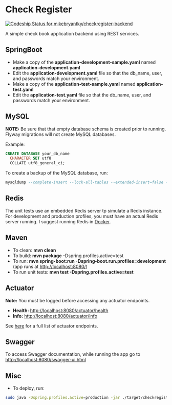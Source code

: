 # Check Register

[![Codeship Status for mikebryantky/checkregister-backend](https://app.codeship.com/projects/76dfffa0-e647-0137-a879-266a1520ddda/status?branch=master)](https://app.codeship.com/projects/373572)

A simple check book application backend using REST services.


## SpringBoot
 * Make a copy of the __application-development-sample.yaml__ named __application-development.yaml__
 * Edit the  __application-development.yaml__ file so that the db_name, user, and passwords match your environment.
 * Make a copy of the __application-test-sample.yaml__ named __application-test.yaml__
 * Edit the  __application-test.yaml__ file so that the db_name, user, and passwords match your environment.
 
  
 
## MySQL
**NOTE:** Be sure that that empty database schema is created prior to running. Flyway migrations will not create
MySQL databases.

 Example:
```sql
CREATE DATABASE your_db_name
  CHARACTER SET utf8
  COLLATE utf8_general_ci;
```

To create a backup of the MySQL database, run:
```sql
mysqldump --complete-insert --lock-all-tables --extended-insert=false --default-character-set=utf8 -uxxUSERxx -pxxPASSxx your_db_name | gzip -9 > your_db_name.sql.gz
```
  

## Redis
The unit tests use an embedded Redis server tp simulate a Redis instance. For development and production profiles, you
must have an actual Redis server running.  I suggest running Redis in [Docker](https://hub.docker.com/_/redis).



## Maven
* To clean: __mvn clean__
* To build: __mvn package__ -Dspring.profiles.active=test
* To run: __mvn spring-boot:run -Dspring-boot.run.profiles=development__ (app runs at [http://localhost:8080/](http://localhost:8080/))
* To run unit tests: __mvn test -Dspring.profiles.active=test__



## Actuator
__Note:__ You must be logged before accessing any actuator endpoints.

* __Health:__ [http://localhost:8080/actuator/health](http://localhost:8080/actuator/health)
* __Info:__ [http://localhost:8080/actuator/info](http://localhost:8080/actuator/info)

See [here](https://docs.spring.io/spring-boot/docs/2.0.2.BUILD-SNAPSHOT/reference/htmlsingle/#production-ready) for a full list of actuator endpoints.


## Swagger 
To access Swagger documentation, while running the app go to [http://localhost:8080/swagger-ui.html](http://localhost:8080/swagger-ui.html)

## Misc
* To deploy, run:
```bash
sudo java -Dspring.profiles.active=production -jar ./target/checkregister-backend.jar &
```


